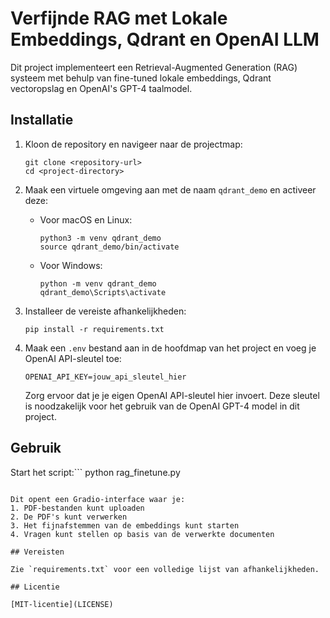 # Verfijnde RAG met Lokale Embeddings, Qdrant en OpenAI LLM

Dit project implementeert een Retrieval-Augmented Generation (RAG) systeem met behulp van fine-tuned lokale embeddings, Qdrant vectoropslag en OpenAI's GPT-4 taalmodel.

## Installatie

1. Kloon de repository en navigeer naar de projectmap:
   ```
   git clone <repository-url>
   cd <project-directory>
   ```

2. Maak een virtuele omgeving aan met de naam `qdrant_demo` en activeer deze:
   - Voor macOS en Linux:
     ```
     python3 -m venv qdrant_demo
     source qdrant_demo/bin/activate
     ```
   - Voor Windows:
     ```
     python -m venv qdrant_demo
     qdrant_demo\Scripts\activate
     ```

3. Installeer de vereiste afhankelijkheden:
   ```
   pip install -r requirements.txt
   ```

4. Maak een `.env` bestand aan in de hoofdmap van het project en voeg je OpenAI API-sleutel toe:
   ```
   OPENAI_API_KEY=jouw_api_sleutel_hier
   ```

   Zorg ervoor dat je je eigen OpenAI API-sleutel hier invoert. Deze sleutel is noodzakelijk voor het gebruik van de OpenAI GPT-4 model in dit project.

## Gebruik

Start het script:```
python rag_finetune.py
```

Dit opent een Gradio-interface waar je:
1. PDF-bestanden kunt uploaden
2. De PDF's kunt verwerken
3. Het fijnafstemmen van de embeddings kunt starten
4. Vragen kunt stellen op basis van de verwerkte documenten

## Vereisten

Zie `requirements.txt` voor een volledige lijst van afhankelijkheden.

## Licentie

[MIT-licentie](LICENSE)